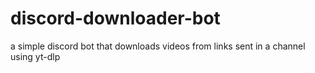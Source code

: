 # discord-downloader-bot
a simple discord bot that downloads videos from links sent in a channel using yt-dlp 
